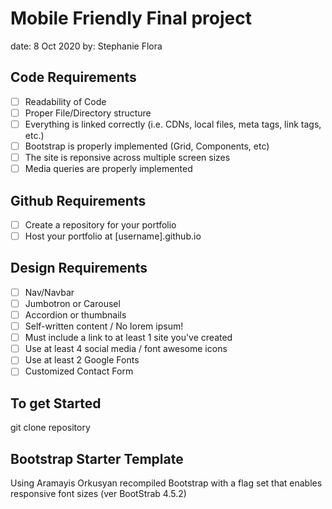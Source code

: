 # Mobile Friendly Final project
date: 8 Oct 2020
by: Stephanie Flora

## Code Requirements
- [ ] Readability of Code
- [ ] Proper File/Directory structure
- [ ] Everything is linked correctly (i.e. CDNs, local files, meta tags, link tags, etc.)
- [ ] Bootstrap is properly implemented (Grid, Components, etc)
- [ ] The site is reponsive across multiple screen sizes
- [ ] Media queries are properly implemented
## Github Requirements
- [ ] Create a repository for your portfolio
- [ ] Host your portfolio at [username].github.io
## Design Requirements
- [ ] Nav/Navbar
- [ ] Jumbotron or Carousel
- [ ] Accordion or thumbnails
- [ ] Self-written content / No lorem ipsum!
- [ ] Must include a link to at least 1 site you've created
- [ ] Use at least 4 social media / font awesome icons
- [ ] Use at least 2 Google Fonts
- [ ] Customized Contact Form

## To get Started
git clone repository

## Bootstrap Starter Template
Using Aramayis Orkusyan recompiled Bootstrap with a flag set that enables responsive font sizes (ver BootStrab 4.5.2)